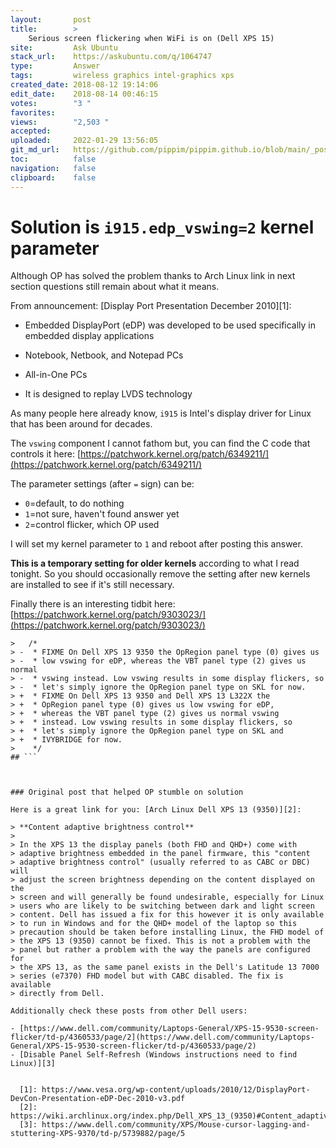 ```yaml
---
layout:       post
title:        >
    Serious screen flickering when WiFi is on (Dell XPS 15)
site:         Ask Ubuntu
stack_url:    https://askubuntu.com/q/1064747
type:         Answer
tags:         wireless graphics intel-graphics xps
created_date: 2018-08-12 19:14:06
edit_date:    2018-08-14 00:46:15
votes:        "3 "
favorites:    
views:        "2,503 "
accepted:     
uploaded:     2022-01-29 13:56:05
git_md_url:   https://github.com/pippim/pippim.github.io/blob/main/_posts/2018/2018-08-12-Serious-screen-flickering-when-WiFi-is-on-^Dell-XPS-15^.md
toc:          false
navigation:   false
clipboard:    false
---
```


# Solution is `i915.edp_vswing=2` kernel parameter

Although OP has solved the problem thanks to Arch Linux link in next section questions still remain about what it means.

From announcement: [Display Port Presentation December 2010][1]:

- Embedded DisplayPort (eDP) was developed to be used specifically 
in embedded display applications 
 - Notebook, Netbook, and Notepad PCs 
 - All-in-One PCs

- It is designed to replay LVDS technology

As many people here already know, `i915` is Intel's display driver for Linux that has been around for decades.

The `vswing` component I cannot fathom but, you can find the C code that controls it here: [https://patchwork.kernel.org/patch/6349211/](https://patchwork.kernel.org/patch/6349211/)

The parameter settings (after `=` sign) can be:

- `0`=default, to do nothing
- `1`=not sure, haven't found answer yet
- `2`=control flicker, which OP used

I will set my kernel parameter to `1` and reboot after posting this answer. 

**This is a temporary setting for older kernels** according to what I read tonight. So you should occasionally remove the setting after new kernels are installed to see if it's still necessary.

Finally there is an interesting tidbit here: [https://patchwork.kernel.org/patch/9303023/](https://patchwork.kernel.org/patch/9303023/)

``` 
>  	/*
> -	 * FIXME On Dell XPS 13 9350 the OpRegion panel type (0) gives us
> -	 * low vswing for eDP, whereas the VBT panel type (2) gives us normal
> -	 * vswing instead. Low vswing results in some display flickers, so
> -	 * let's simply ignore the OpRegion panel type on SKL for now.
> +	 * FIXME On Dell XPS 13 9350 and Dell XPS 13 L322X the
> +	 * OpRegion panel type (0) gives us low vswing for eDP,
> +	 * whereas the VBT panel type (2) gives us normal vswing
> +	 * instead. Low vswing results in some display flickers, so
> +	 * let's simply ignore the OpRegion panel type on SKL and
> +	 * IVYBRIDGE for now.
>  	 */
## ```



### Original post that helped OP stumble on solution

Here is a great link for you: [Arch Linux Dell XPS 13 (9350)][2]:

> **Content adaptive brightness control**  
>   
> In the XPS 13 the display panels (both FHD and QHD+) come with  
> adaptive brightness embedded in the panel firmware, this "content  
> adaptive brightness control" (usually referred to as CABC or DBC) will  
> adjust the screen brightness depending on the content displayed on the  
> screen and will generally be found undesirable, especially for Linux  
> users who are likely to be switching between dark and light screen  
> content. Dell has issued a fix for this however it is only available  
> to run in Windows and for the QHD+ model of the laptop so this  
> precaution should be taken before installing Linux, the FHD model of  
> the XPS 13 (9350) cannot be fixed. This is not a problem with the  
> panel but rather a problem with the way the panels are configured for  
> the XPS 13, as the same panel exists in the Dell's Latitude 13 7000  
> series (e7370) FHD model but with CABC disabled. The fix is available  
> directly from Dell.  

Additionally check these posts from other Dell users:

- [https://www.dell.com/community/Laptops-General/XPS-15-9530-screen-flicker/td-p/4360533/page/2](https://www.dell.com/community/Laptops-General/XPS-15-9530-screen-flicker/td-p/4360533/page/2)
- [Disable Panel Self-Refresh (Windows instructions need to find Linux)][3]


  [1]: https://www.vesa.org/wp-content/uploads/2010/12/DisplayPort-DevCon-Presentation-eDP-Dec-2010-v3.pdf
  [2]: https://wiki.archlinux.org/index.php/Dell_XPS_13_(9350)#Content_adaptive_brightness_control
  [3]: https://www.dell.com/community/XPS/Mouse-cursor-lagging-and-stuttering-XPS-9370/td-p/5739882/page/5
